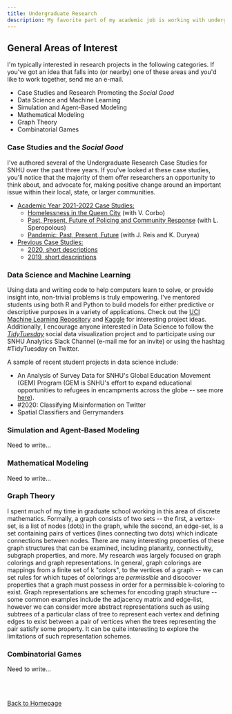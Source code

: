 ```yaml
---
title: Undergraduate Research
description: My favorite part of my academic job is working with undergraduates (and graduate students, too) on research projects. Here you'll find information about my past projects and current interests. Please send me an e-mail if you are interested in working together.
---
```


## General Areas of Interest

I'm typically interested in research projects in the following categories. If you've got an idea 
that falls into (or nearby) one of these areas and you'd like to work together, send me an e-mail.  
  + Case Studies and Research Promoting the *Social Good*
  + Data Science and Machine Learning
  + Simulation and Agent-Based Modeling
  + Mathematical Modeling
  + Graph Theory
  + Combinatorial Games

### Case Studies and the *Social Good*

I've authored several of the Undergraduate Research Case Studies for SNHU over the past three years. 
If you've looked at these case studies, you'll notice that the majority of them offer researchers an
opportunity to think about, and advocate for, making positive change around an important issue within 
their local, state, or larger communities.   
  + <u>Academic Year 2021-2022 Case Studies:</u>  
    + [Homelessness in the Queen City](https://drive.google.com/file/d/1tWxZblj9dpkdZTzEN02hWvqfbmzrotg1/view?usp=sharing) (with V. Corbo)
    + [Past, Present, Future of Policing and Community Response](https://drive.google.com/file/d/1lu4EF84r0VOcL2yzzq2drUbi_imcShRN/view?usp=sharing) (with L. Speropolous)
    + [Pandemic: Past, Present, Future](https://drive.google.com/file/d/19lkPnDTdSyjblfKzgVptYdmNku1nRUVq/view?usp=sharing) (with J. Reis and K. Duryea)
  + <u>Previous Case Studies:</u>  
    + [2020, short descriptions](https://drive.google.com/file/d/1w7l0UZ3zxWrdrnMb1TjmEyN5AAu4QSZe/view?usp=sharing)
    + [2019, short descriptions](https://docs.google.com/document/d/1m4rplDV9tbh7xVKXbIUflRmch8NJUZYJtXf_gVYx7ec/edit?usp=sharing)

### Data Science and Machine Learning

Using data and writing code to help computers learn to solve, or provide insight into, non-trivial 
problems is truly empowering. I've mentored students using both R and Python to build models for 
either predictive or descriptive purposes in a variety of applications. Check out the [UCI Machine
Learning Repository](https://archive.ics.uci.edu/ml/index.php) and [Kaggle](https://www.kaggle.com/)
for interesting project ideas. Additionally, I encourage anyone interested in Data Science to follow
the [*TidyTuesday*](https://github.com/rfordatascience/tidytuesday) social data visualization project
and to participate using our SNHU Analytics Slack Channel (e-mail me for an invite) or using the
hashtag #TidyTuesday on Twitter.

A sample of recent student projects in data science include:  
+ An Analysis of Survey Data for SNHU's Global Education Movement (GEM) Program (GEM is SNHU's effort to expand educational opportunities to refugees in encampments across the globe -- see more [here](https://gem.snhu.edu/)).
+ #2020: Classifying Misinformation on Twitter
+ Spatial Classifiers and Gerrymanders

### Simulation and Agent-Based Modeling

Need to write...

### Mathematical Modeling

Need to write...

### Graph Theory

I spent much of my time in graduate school working in this area of discrete mathematics. Formally, a graph consists of two sets -- the first, a vertex-set, is a list of nodes (dots) in the graph, while the second, an edge-set, is a set containing pairs of vertices (lines connecting two dots) which indicate connections between nodes. There are many interesting properties of these graph structures that can be examined, including planarity, connectivity, subgraph properties, and more. My research was largely focused on graph colorings and graph representations. In general, graph colorings are mappings from a finite set of k "colors", to the vertices of a graph -- we can set rules for which tupes of colorings are *permissible* and disocover properties that a graph must possess in order for a permissible k-coloring to exist. Graph representations are schemes for encoding graph structure -- some common examples include the adjacency matrix and edge-list, however we can consider more abstract representations such as using subtrees of a particular class of tree to represent each vertex and defining edges to exist between a pair of vertices when the trees representing the pair satisfy some property. It can be quite interesting to explore the limitations of such representation schemes.

### Combinatorial Games

Need to write...

<br/><br/>

[Back to Homepage](https://agmath.github.io/)
